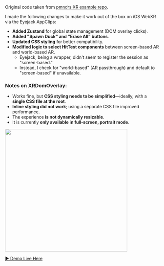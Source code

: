 Original code taken from [pmndrs XR example repo](https://github.com/shpowley).

I made the following changes to make it work out of the box on iOS WebXR via the Eyejack AppClips:

- **Added Zustand** for global state management (DOM overlay clicks).
- **Added "Spawn Duck" and "Erase All" buttons**.
- **Updated CSS styling** for better compatibility.
- **Modified logic to select HitTest components** between screen-based AR and world-based AR.  
  - Eyejack, being a wrapper, didn't seem to register the session as "screen-based."  
  - Instead, I check for "world-based" (AR passthrough) and default to "screen-based" if unavailable.

### Notes on XRDomOverlay:
- Works fine, but **CSS styling needs to be simplified**—ideally, with a **single CSS file at the root**.
- **Inline styling did not work**; using a separate CSS file improved performance.
- The experience **is not dynamically resizable**.
- It is currently **only available in full-screen, portrait mode**.

<img src="https://github.com/user-attachments/assets/fa634bc6-b8a7-4e54-bfe1-0a1fb4826d5a" width="400">

[▶ Demo Live Here](https://play.eyejack.xyz/link/?url=https%3A%2F%2Fhit-test-theta.vercel.app%2F)
